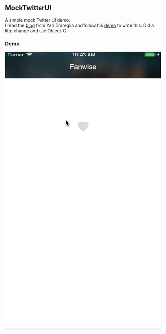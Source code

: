 ## MockTwitterUI
A simple mock Twitter UI demo.  
I read the [blog](http://www.thinkandbuild.it/implementing-the-twitter-ios-app-ui/) from Yari D'areglia and follow his [demo](https://github.com/ariok/TB_TwitterUI) to write this. Did a litte change and use Object-C. 

### Demo
![alt text](https://raw.githubusercontent.com/fanwise/MockTwitterUI/master/demo.gif)
